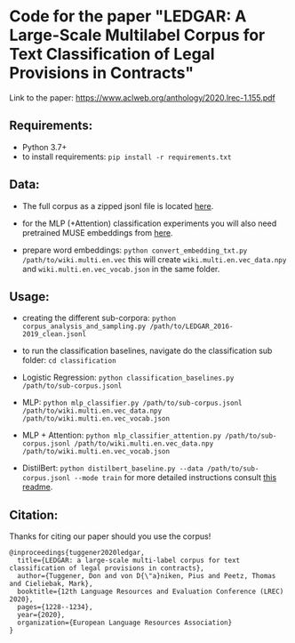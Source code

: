 # Code for the paper "LEDGAR: A Large-Scale Multilabel Corpus for Text Classification of Legal Provisions in Contracts"
Link to the paper: https://www.aclweb.org/anthology/2020.lrec-1.155.pdf
## Requirements:
* Python 3.7+
* to install requirements: `pip install -r requirements.txt`

## Data:

* The full corpus as a zipped jsonl file
 is located [here](https://drive.switch.ch/index.php/s/j9S0GRMAbGZKa1A).
 
 * for the MLP (+Attention) classification experiments you will also need 
 pretrained MUSE embeddings from [here](https://dl.fbaipublicfiles.com/arrival/vectors/wiki.multi.en.vec).
 
 * prepare word embeddings: `python convert_embedding_txt.py /path/to/wiki.multi.en.vec`
 this will create `wiki.multi.en.vec_data.npy` and `wiki.multi.en.vec_vocab.json` in the
 same folder.

## Usage:

* creating the different sub-corpora:
 `python corpus_analysis_and_sampling.py /path/to/LEDGAR_2016-2019_clean.jsonl`

* to run the classification baselines, navigate do the classification sub folder: 
`cd classification`
* Logistic Regression: `python classification_baselines.py /path/to/sub-corpus.jsonl`
* MLP: `python mlp_classifier.py /path/to/sub-corpus.jsonl /path/to/wiki.multi.en.vec_data.npy /path/to/wiki.multi.en.vec_vocab.json`
* MLP + Attention: `python mlp_classifier_attention.py /path/to/sub-corpus.jsonl /path/to/wiki.multi.en.vec_data.npy /path/to/wiki.multi.en.vec_vocab.json`
* DistilBert: `python distilbert_baseline.py --data /path/to/sub-corpus.jsonl --mode train`
for more detailed instructions consult [this readme](./classification/distilbert.md).

## Citation:
Thanks for citing our paper should you use the corpus!
```
@inproceedings{tuggener2020ledgar,
  title={LEDGAR: a large-scale multi-label corpus for text classification of legal provisions in contracts},
  author={Tuggener, Don and von D{\"a}niken, Pius and Peetz, Thomas and Cieliebak, Mark},
  booktitle={12th Language Resources and Evaluation Conference (LREC) 2020},
  pages={1228--1234},
  year={2020},
  organization={European Language Resources Association}
}
```
